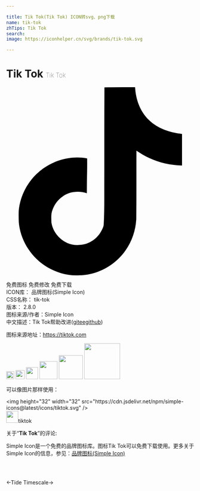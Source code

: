 ```yaml
---

title: Tik Tok(Tik Tok) ICON转svg、png下载
name: tik-tok
zhTips: Tik Tok
search: 
image: https://iconhelper.cn/svg/brands/tik-tok.svg

---
```


# Tik Tok  <small style="font-size: 60%;font-weight: 100">Tik Tok</small>

<div id="svg" class="svg-wrap">
<svg role="img" viewBox="0 0 24 24" xmlns="http://www.w3.org/2000/svg"><title>Tik Tok icon</title><path d="M12.53.02C13.84 0 15.14.01 16.44 0c.08 1.53.63 3.09 1.75 4.17 1.12 1.11 2.7 1.62 4.24 1.79v4.03c-1.44-.05-2.89-.35-4.2-.97-.57-.26-1.1-.59-1.62-.93-.01 2.92.01 5.84-.02 8.75-.08 1.4-.54 2.79-1.35 3.94-1.31 1.92-3.58 3.17-5.91 3.21-1.43.08-2.86-.31-4.08-1.03-2.02-1.19-3.44-3.37-3.65-5.71-.02-.5-.03-1-.01-1.49.18-1.9 1.12-3.72 2.58-4.96 1.66-1.44 3.98-2.13 6.15-1.72.02 1.48-.04 2.96-.04 4.44-.99-.32-2.15-.23-3.02.37-.63.41-1.11 1.04-1.36 1.75-.21.51-.15 1.07-.14 1.61.24 1.64 1.82 3.02 3.5 2.87 1.12-.01 2.19-.66 2.77-1.61.19-.33.4-.67.41-1.06.1-1.79.06-3.57.07-5.36.01-4.03-.01-8.05.02-12.07z"/></svg>
</div>
<detail full-name='tik-tok'></detail>

<div class="detail-page">
<p>
<span><span class="badge-success badge">免费图标</span> <span class="badge-success badge">免费修改</span>  <span class="badge-success badge">免费下载</span> </span>
<br/>
<span>
ICON库：
<span class="badge-secondary badge">品牌图标(Simple Icon)</span> 
</span>
<br/>
<span>
CSS名称：
<span class="badge-secondary badge">tik-tok</span> 
</span>

<br/>
<span>
版本：
<span class="badge-secondary badge">2.8.0</span> 
</span>
<br/>
<span>图标来源/作者：<span class="badge-light badge">Simple Icon</span></span> 
<br/>
<span class="zh-detail">中文描述：<span class="badge-primary badge">Tik Tok</span><span class="help-link"><span>帮助改进</span>(<a href="https://gitee.com/liuwave/icon-helper/edit/master/json/brands/tik-tok.json" target="_blank" rel="noopener noreferrer">gitee</a><a href="https://github.com/liuwave/icon-helper/edit/master/json/brands/tik-tok.json" target="_blank" rel="noopener noreferrer">github</a></span>)</span><br/>
</p>
</div><div class="description description alert alert-light"><p>图标来源地址：<a href="https://tiktok.com" target="_blank" rel="noopener noreferrer">https://tiktok.com</a></p></div>
<div class="alert alert-dark">
<img height="21" width="21" src="https://cdn.jsdelivr.net/npm/simple-icons@latest/icons/tiktok.svg" />
<img height="24" width="24" src="https://cdn.jsdelivr.net/npm/simple-icons@latest/icons/tiktok.svg" />
<img height="32" width="32" src="https://cdn.jsdelivr.net/npm/simple-icons@latest/icons/tiktok.svg" />
<img height="48" width="48" src="https://cdn.jsdelivr.net/npm/simple-icons@latest/icons/tiktok.svg" />
<img height="64" width="64" src="https://cdn.jsdelivr.net/npm/simple-icons@latest/icons/tiktok.svg" />
<img height="96" width="96" src="https://cdn.jsdelivr.net/npm/simple-icons@latest/icons/tiktok.svg" />

</div>
<div>
  <p>可以像图片那样使用：    
  </p>
  <div class="alert alert-primary" style="font-size: 14px">
    &lt;img height="32" width="32" src="https://cdn.jsdelivr.net/npm/simple-icons@latest/icons/tiktok.svg" /&gt;
    <copy-btn content='<img height="32" width="32" src="https://cdn.jsdelivr.net/npm/simple-icons@latest/icons/tiktok.svg" />'></copy-btn>
  </div>
  <div class="alert alert-secondary">
    <img height="32" width="32" src="https://cdn.jsdelivr.net/npm/simple-icons@latest/icons/tiktok.svg" />tiktok
    <copy-btn content="tiktok" btn-title="复制图标名称"></copy-btn>
  </div>
</div>
<div class="icon-detail__container">
<p>关于“<b>Tik Tok</b>”的评论:</p>
</div>
<Vssue title="关于“Tik Tok”的评论" />
<div><p>Simple Icon是一个免费的品牌图标库。图标Tik Tok可以免费下载使用。更多关于  Simple Icon的信息，参见：<a target="_blank" href="https://iconhelper.cn/brands.html">品牌图标(Simple Icon)</a>
</p></div>


<div style="padding:2rem 0 " class="page-nav"><p class="inner"><span class="prev">←<router-link to="/icon/tide.html">Tide</router-link></span> <span class="next"><router-link to="/icon/timescale.html">Timescale</router-link>→</span></p></div>
